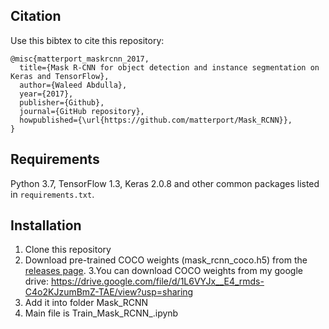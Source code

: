

## Citation
Use this bibtex to cite this repository:
```
@misc{matterport_maskrcnn_2017,
  title={Mask R-CNN for object detection and instance segmentation on Keras and TensorFlow},
  author={Waleed Abdulla},
  year={2017},
  publisher={Github},
  journal={GitHub repository},
  howpublished={\url{https://github.com/matterport/Mask_RCNN}},
}
```


## Requirements
Python 3.7, TensorFlow 1.3, Keras 2.0.8 and other common packages listed in `requirements.txt`.


## Installation
1. Clone this repository
2. Download pre-trained COCO weights (mask_rcnn_coco.h5) from the [releases page](https://github.com/matterport/Mask_RCNN/releases).
3.You can download COCO weights from my google drive: https://drive.google.com/file/d/1L6VYJx__E4_rmds-C4o2KJzumBmZ-TAE/view?usp=sharing
4. Add it into folder Mask_RCNN
5. Main file is Train_Mask_RCNN_.ipynb

